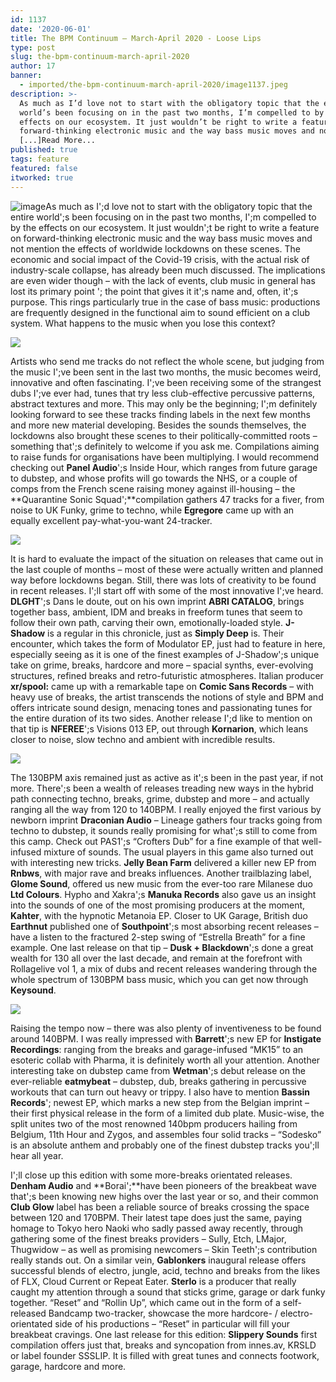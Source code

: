 ```yaml
---
id: 1137
date: '2020-06-01'
title: The BPM Continuum – March-April 2020 - Loose Lips
type: post
slug: the-bpm-continuum-march-april-2020
author: 17
banner:
  - imported/the-bpm-continuum-march-april-2020/image1137.jpeg
description: >-
  As much as I’d love not to start with the obligatory topic that the entire
  world’s been focusing on in the past two months, I’m compelled to by the
  effects on our ecosystem. It just wouldn’t be right to write a feature on
  forward-thinking electronic music and the way bass music moves and not mention
  [...]Read More...
published: true
tags: feature
featured: false
itworked: true
---
```

![image](../imported/the-bpm-continuum-march-april-2020/image1137.jpeg)As much as I';d love not to start with the obligatory topic that the entire world';s been focusing on in the past two months, I';m compelled to by the effects on our ecosystem. It just wouldn';t be right to write a feature on forward-thinking electronic music and the way bass music moves and not mention the effects of worldwide lockdowns on these scenes. The economic and social impact of the Covid-19 crisis, with the actual risk of industry-scale collapse, has already been much discussed. The implications are even wider though – with the lack of events, club music in general has lost its primary point '; the point that gives it it';s name and, often, it';s purpose. This rings particularly true in the case of bass music: productions are frequently designed in the functional aim to sound efficient on a club system. What happens to the music when you lose this context?

![](/wp-content/uploads/live/img/wysiwyg/5ece47c2e44d3.jpg)

Artists who send me tracks do not reflect the whole scene, but judging from the music I';ve been sent in the last two months, the music becomes weird, innovative and often fascinating. I';ve been receiving some of the strangest dubs I';ve ever had, tunes that try less club-effective percussive patterns, abstract textures and more. This may only be the beginning; I';m definitely looking forward to see these tracks finding labels in the next few months and more new material developing. Besides the sounds themselves, the lockdowns also brought these scenes to their politically-committed roots – something that';s definitely to welcome if you ask me. Compilations aiming to raise funds for organisations have been multiplying. I would recommend checking out **Panel Audio**';s Inside Hour, which ranges from future garage to dubstep, and whose profits will go towards the NHS, or a couple of comps from the French scene raising money against ill-housing – the **Quarantine Sonic Squad';**compilation gathers 47 tracks for a fiver, from noise to UK Funky, grime to techno, while **Egregore** came up with an equally excellent pay-what-you-want 24-tracker.

![](/wp-content/uploads/live/img/wysiwyg/5ece47d938383.jpg)

It is hard to evaluate the impact of the situation on releases that came out in the last couple of months – most of these were actually written and planned way before lockdowns began. Still, there was lots of creativity to be found in recent releases. I';ll start off with some of the most innovative I';ve heard. **DLGHT**';s Dans le doute, out on his own imprint **ABRI CATALOG**, brings together bass, ambient, IDM and breaks in freeform tunes that seem to follow their own path, carving their own, emotionally-loaded style. **J-Shadow** is a regular in this chronicle, just as **Simply Deep** is. Their encounter, which takes the form of Modulator EP, just had to feature in here, especially seeing as it is one of the finest examples of J-Shadow';s unique take on grime, breaks, hardcore and more – spacial synths, ever-evolving structures, refined breaks and retro-futuristic atmospheres. Italian producer **xr/spool:** came up with a remarkable tape on **Comic Sans Records** – with heavy use of breaks, the artist transcends the notions of style and BPM and offers intricate sound design, menacing tones and passionating tunes for the entire duration of its two sides. Another release I';d like to mention on that tip is **NFEREE**';s Visions 013 EP, out through **Kornarion**, which leans closer to noise, slow techno and ambient with incredible results.

![](/wp-content/uploads/live/img/wysiwyg/5ece47f195be8.jpg)

The 130BPM axis remained just as active as it';s been in the past year, if not more. There';s been a wealth of releases treading new ways in the hybrid path connecting techno, breaks, grime, dubstep and more – and actually ranging all the way from 120 to 140BPM. I really enjoyed the first various by newborn imprint **Draconian Audio** – Lineage gathers four tracks going from techno to dubstep, it sounds really promising for what';s still to come from this camp. Check out PAS1';s “Crofters Dub” for a fine example of that well-infused mixture of sounds. The usual players in this game also turned out with interesting new tricks. **Jelly Bean Farm** delivered a killer new EP from **Rnbws**, with major rave and breaks influences. Another trailblazing label, **Glome Sound**, offered us new music from the ever-too rare Milanese duo **Ltd Colours**. Hypho and Xakra';s **Manuka Records** also gave us an insight into the sounds of one of the most promising producers at the moment, **Kahter**, with the hypnotic Metanoia EP. Closer to UK Garage, British duo **Earthnut** published one of **Southpoint**';s most absorbing recent releases – have a listen to the fractured 2-step swing of “Estrella Breath” for a fine example. One last release on that tip – **Dusk + Blackdown**';s done a great wealth for 130 all over the last decade, and remain at the forefront with Rollagelive vol 1, a mix of dubs and recent releases wandering through the whole spectrum of 130BPM bass music, which you can get now through **Keysound**.

![](/wp-content/uploads/live/img/wysiwyg/5ece4807acf0f.jpg)

Raising the tempo now – there was also plenty of inventiveness to be found around 140BPM. I was really impressed with **Barrett**';s new EP for **Instigate Recordings**: ranging from the breaks and garage-infused “MK15” to an esoteric collab with Pharma, it is definitely worth all your attention. Another interesting take on dubstep came from **Wetman**';s debut release on the ever-reliable **eatmybeat** – dubstep, dub, breaks gathering in percussive workouts that can turn out heavy or trippy. I also have to mention **Bassin Records**'; newest EP, which marks a new step from the Belgian imprint – their first physical release in the form of a limited dub plate. Music-wise, the split unites two of the most renowned 140bpm producers hailing from Belgium, 11th Hour and Zygos, and assembles four solid tracks – “Sodesko” is an absolute anthem and probably one of the finest dubstep tracks you';ll hear all year.

I';ll close up this edition with some more-breaks orientated releases. **Denham Audio** and **Borai';**have been pioneers of the breakbeat wave that';s been knowing new highs over the last year or so, and their common **Club Glow** label has been a reliable source of breaks crossing the space between 120 and 170BPM. Their latest tape does just the same, paying homage to Tokyo hero Naoki who sadly passed away recently, through gathering some of the finest breaks providers – Sully, Etch, LMajor, Thugwidow – as well as promising newcomers – Skin Teeth';s contribution really stands out. On a similar vein, **Gablonkers** inaugural release offers successful blends of electro, jungle, acid, techno and breaks from the likes of FLX, Cloud Current or Repeat Eater. **Sterlo** is a producer that really caught my attention through a sound that sticks grime, garage or dark funky together. “Reset” and “Rollin Up”, which came out in the form of a self-released Bandcamp two-tracker, showcase the more hardcore- / electro-orientated side of his productions – “Reset” in particular will fill your breakbeat cravings. One last release for this edition: **Slippery Sounds** first compilation offers just that, breaks and syncopation from innes.av, KRSLD or label founder SSSLIP. It is filled with great tunes and connects footwork, garage, hardcore and more.